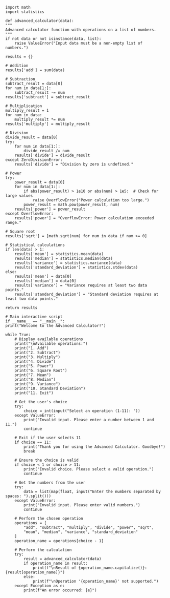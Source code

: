     import math
    import statistics

    def advanced_calculator(data):
    """
    Advanced calculator function with operations on a list of numbers.
    """
    if not data or not isinstance(data, list):
        raise ValueError("Input data must be a non-empty list of numbers.")

    results = {}

    # Addition
    results['add'] = sum(data)

    # Subtraction
    subtract_result = data[0]
    for num in data[1:]:
        subtract_result -= num
    results['subtract'] = subtract_result

    # Multiplication
    multiply_result = 1
    for num in data:
        multiply_result *= num
    results['multiply'] = multiply_result

    # Division
    divide_result = data[0]
    try:
        for num in data[1:]:
            divide_result /= num
        results['divide'] = divide_result
    except ZeroDivisionError:
        results['divide'] = "Division by zero is undefined."

    # Power
    try:
        power_result = data[0]
        for num in data[1:]:
            if abs(power_result) > 1e10 or abs(num) > 1e5:  # Check for large values
                raise OverflowError("Power calculation too large.")
            power_result = math.pow(power_result, num)
        results['power'] = power_result
    except OverflowError:
        results['power'] = "OverflowError: Power calculation exceeded range."

    # Square root
    results['sqrt'] = [math.sqrt(num) for num in data if num >= 0]

    # Statistical calculations
    if len(data) > 1:
        results['mean'] = statistics.mean(data)
        results['median'] = statistics.median(data)
        results['variance'] = statistics.variance(data)
        results['standard_deviation'] = statistics.stdev(data)
    else:
        results['mean'] = data[0]
        results['median'] = data[0]
        results['variance'] = "Variance requires at least two data points."
        results['standard_deviation'] = "Standard deviation requires at least two data points."

    return results

    # Main interactive script
    if __name__ == "__main__":
    print("Welcome to the Advanced Calculator!")
    
    while True:
        # Display available operations
        print("\nAvailable operations:")
        print("1. Add")
        print("2. Subtract")
        print("3. Multiply")
        print("4. Divide")
        print("5. Power")
        print("6. Square Root")
        print("7. Mean")
        print("8. Median")
        print("9. Variance")
        print("10. Standard Deviation")
        print("11. Exit")

        # Get the user's choice
        try:
            choice = int(input("Select an operation (1-11): "))
        except ValueError:
            print("Invalid input. Please enter a number between 1 and 11.")
            continue

        # Exit if the user selects 11
        if choice == 11:
            print("Thank you for using the Advanced Calculator. Goodbye!")
            break

        # Ensure the choice is valid
        if choice < 1 or choice > 11:
            print("Invalid choice. Please select a valid operation.")
            continue

        # Get the numbers from the user
        try:
            data = list(map(float, input("Enter the numbers separated by spaces: ").split()))
        except ValueError:
            print("Invalid input. Please enter valid numbers.")
            continue

        # Perform the chosen operation
        operations = [
            "add", "subtract", "multiply", "divide", "power", "sqrt",
            "mean", "median", "variance", "standard_deviation"
        ]
        operation_name = operations[choice - 1]

        # Perform the calculation
        try:
            result = advanced_calculator(data)
            if operation_name in result:
                print(f"\nResult of {operation_name.capitalize()}: {result[operation_name]}")
            else:
                print(f"\nOperation '{operation_name}' not supported.")
        except Exception as e:
            print(f"An error occurred: {e}")
